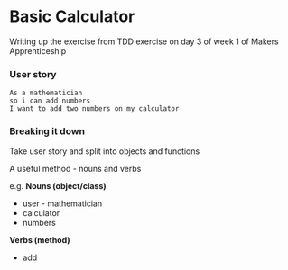 # Basic Calculator
Writing up the exercise from TDD exercise on day 3 of week 1 of Makers Apprenticeship

### User story
```
As a mathematician
so i can add numbers
I want to add two numbers on my calculator
```

### Breaking it down

Take user story and split into objects and functions

A useful method - nouns and verbs

e.g.
**Nouns (object/class)**
* user - mathematician
* calculator
* numbers

**Verbs (method)**
* add
